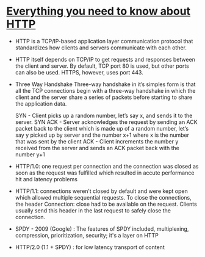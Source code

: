
# [Everything you need to know about HTTP](https://cs.fyi/guide/http-in-depth)

* HTTP is a TCP/IP-based application layer communication protocol that standardizes how clients and servers communicate with each other.

* HTTP itself depends on TCP/IP to get requests and responses between the client and server. By default, TCP port 80 is used, but other ports can also be used. HTTPS, however, uses port 443.

* Three Way Handshake
    Three-way handshake in it’s simples form is that all the TCP connections begin with a three-way handshake in which the client and the server share a series of packets before starting to share the application data.

    SYN - Client picks up a random number, let’s say x, and sends it to the server.
    SYN ACK - Server acknowledges the request by sending an ACK packet back to the client which is made up of a random number, let’s say y picked up by server and the number x+1 where x is the number that was sent by the client
    ACK - Client increments the number y received from the server and sends an ACK packet back with the number y+1

* HTTP/1.0: one request per connection and the connection was closed as soon as the request was fulfilled which resulted in accute performance hit and latency problems

* HTTP/1.1: connections weren’t closed by default and were kept open which allowed multiple sequential requests. To close the connections, the header Connection: close had to be available on the request. Clients usually send this header in the last request to safely close the connection.

* SPDY - 2009 (Google) : The features of SPDY included, multiplexing, compression, prioritization, security; it's a layer on HTTP

* HTTP/2.0 (1.1 + SPDY) : for low latency transport of content
